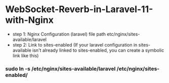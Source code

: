 # WebSocket-Reverb-in-Laravel-11-with-Nginx

- step 1: Nginx Configuration (laravel) file path etc/nginx/sites-available/laravel
- step 2: Link to sites-enabled (If your laravel configuration in sites-available isn't already linked to sites-enabled, you can create a symbolic link like this)
### sudo ln -s /etc/nginx/sites-available/laravel /etc/nginx/sites-enabled/
